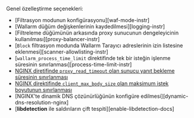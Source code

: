 Genel özelleştirme seçenekleri:

* [Filtrasyon modunun konfigürasyonu][waf-mode-instr]
* [Wallarm düğüm değişkenlerinin kaydedilmesi][logging-instr]
* [Filtreleme düğümünün arkasında proxy sunucunun dengeleyicinin kullanılması][proxy-balancer-instr]
* [`Block` filtrasyon modunda Wallarm Tarayıcı adreslerinin izin listesine eklenmesi][scanner-allowlisting-instr]
* [`wallarm_process_time_limit` direktifinde tek bir isteğin işlenme süresinin sınırlanması][process-time-limit-instr]
* [NGINX diretifinde `proxy_read_timeout` olan sunucu yanıt bekleme süresinin sınırlanması](https://nginx.org/en/docs/http/ngx_http_proxy_module.html#proxy_read_timeout)
* [NGINX direktifinde `client_max_body_size` olan maksimum istek boyutunun sınırlanması](https://nginx.org/en/docs/http/ngx_http_core_module.html#client_max_body_size)
* [NGINX'te dinamik DNS çözünürlüğünün konfigüre edilmesi][dynamic-dns-resolution-nginx]
* [**libdetection** ile saldırıların çift tespiti][enable-libdetection-docs]